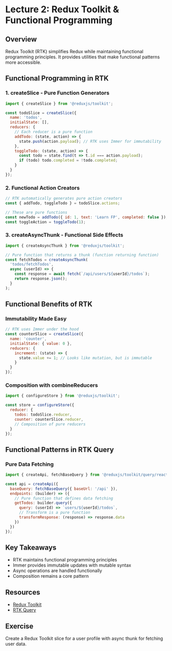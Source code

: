 # Lecture 2: Redux Toolkit & Functional Programming

## Overview
Redux Toolkit (RTK) simplifies Redux while maintaining functional programming principles. It provides utilities that make functional patterns more accessible.

## Functional Programming in RTK

### 1. createSlice - Pure Function Generators
```javascript
import { createSlice } from '@reduxjs/toolkit';

const todoSlice = createSlice({
  name: 'todos',
  initialState: [],
  reducers: {
    // Each reducer is a pure function
    addTodo: (state, action) => {
      state.push(action.payload); // RTK uses Immer for immutability
    },
    toggleTodo: (state, action) => {
      const todo = state.find(t => t.id === action.payload);
      if (todo) todo.completed = !todo.completed;
    }
  }
});
```

### 2. Functional Action Creators
```javascript
// RTK automatically generates pure action creators
const { addTodo, toggleTodo } = todoSlice.actions;

// These are pure functions
const newTodo = addTodo({ id: 1, text: 'Learn FP', completed: false });
const toggleAction = toggleTodo(1);
```

### 3. createAsyncThunk - Functional Side Effects
```javascript
import { createAsyncThunk } from '@reduxjs/toolkit';

// Pure function that returns a thunk (function returning function)
const fetchTodos = createAsyncThunk(
  'todos/fetchTodos',
  async (userId) => {
    const response = await fetch(`/api/users/${userId}/todos`);
    return response.json();
  }
);
```

## Functional Benefits of RTK

### Immutability Made Easy
```javascript
// RTK uses Immer under the hood
const counterSlice = createSlice({
  name: 'counter',
  initialState: { value: 0 },
  reducers: {
    increment: (state) => {
      state.value += 1; // Looks like mutation, but is immutable
    }
  }
});
```

### Composition with combineReducers
```javascript
import { configureStore } from '@reduxjs/toolkit';

const store = configureStore({
  reducer: {
    todos: todoSlice.reducer,
    counter: counterSlice.reducer,
    // Composition of pure reducers
  }
});
```

## Functional Patterns in RTK Query

### Pure Data Fetching
```javascript
import { createApi, fetchBaseQuery } from '@reduxjs/toolkit/query/react';

const api = createApi({
  baseQuery: fetchBaseQuery({ baseUrl: '/api' }),
  endpoints: (builder) => ({
    // Pure function that defines data fetching
    getTodos: builder.query({
      query: (userId) => `users/${userId}/todos`,
      // Transform is a pure function
      transformResponse: (response) => response.data
    })
  })
});
```

## Key Takeaways
- RTK maintains functional programming principles
- Immer provides immutable updates with mutable syntax
- Async operations are handled functionally
- Composition remains a core pattern

## Resources
- [Redux Toolkit](https://redux-toolkit.js.org/)
- [RTK Query](https://redux-toolkit.js.org/rtk-query/overview)

## Exercise
Create a Redux Toolkit slice for a user profile with async thunk for fetching user data. 